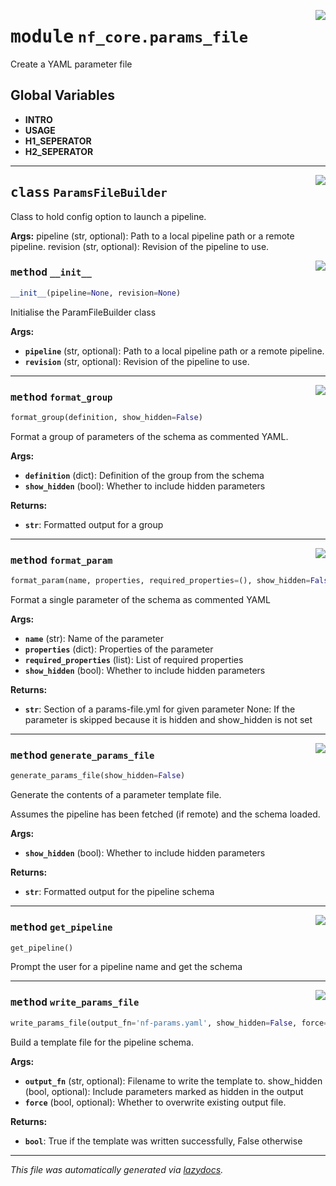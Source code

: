 <!-- markdownlint-disable -->

<a href="../../../../../../tools/nf_core/params_file.py#L0"><img align="right" style="float:right;" src="https://img.shields.io/badge/-source-cccccc?style=flat-square"></a>

# <kbd>module</kbd> `nf_core.params_file`

Create a YAML parameter file

## **Global Variables**

- **INTRO**
- **USAGE**
- **H1_SEPERATOR**
- **H2_SEPERATOR**

---

<a href="../../../../../../tools/nf_core/params_file.py#L78"><img align="right" style="float:right;" src="https://img.shields.io/badge/-source-cccccc?style=flat-square"></a>

## <kbd>class</kbd> `ParamsFileBuilder`

Class to hold config option to launch a pipeline.

**Args:**
pipeline (str, optional): Path to a local pipeline path or a remote pipeline. revision (str, optional): Revision of the pipeline to use.

<a href="../../../../../../tools/nf_core/params_file.py#L88"><img align="right" style="float:right;" src="https://img.shields.io/badge/-source-cccccc?style=flat-square"></a>

### <kbd>method</kbd> `__init__`

```python
__init__(pipeline=None, revision=None)
```

Initialise the ParamFileBuilder class

**Args:**

- <b>`pipeline`</b> (str, optional): Path to a local pipeline path or a remote pipeline.
- <b>`revision`</b> (str, optional): Revision of the pipeline to use.

---

<a href="../../../../../../tools/nf_core/params_file.py#L135"><img align="right" style="float:right;" src="https://img.shields.io/badge/-source-cccccc?style=flat-square"></a>

### <kbd>method</kbd> `format_group`

```python
format_group(definition, show_hidden=False)
```

Format a group of parameters of the schema as commented YAML.

**Args:**

- <b>`definition`</b> (dict): Definition of the group from the schema
- <b>`show_hidden`</b> (bool): Whether to include hidden parameters

**Returns:**

- <b>`str`</b>: Formatted output for a group

---

<a href="../../../../../../tools/nf_core/params_file.py#L174"><img align="right" style="float:right;" src="https://img.shields.io/badge/-source-cccccc?style=flat-square"></a>

### <kbd>method</kbd> `format_param`

```python
format_param(name, properties, required_properties=(), show_hidden=False)
```

Format a single parameter of the schema as commented YAML

**Args:**

- <b>`name`</b> (str): Name of the parameter
- <b>`properties`</b> (dict): Properties of the parameter
- <b>`required_properties`</b> (list): List of required properties
- <b>`show_hidden`</b> (bool): Whether to include hidden parameters

**Returns:**

- <b>`str`</b>: Section of a params-file.yml for given parameter None: If the parameter is skipped because it is hidden and show_hidden is not set

---

<a href="../../../../../../tools/nf_core/params_file.py#L215"><img align="right" style="float:right;" src="https://img.shields.io/badge/-source-cccccc?style=flat-square"></a>

### <kbd>method</kbd> `generate_params_file`

```python
generate_params_file(show_hidden=False)
```

Generate the contents of a parameter template file.

Assumes the pipeline has been fetched (if remote) and the schema loaded.

**Args:**

- <b>`show_hidden`</b> (bool): Whether to include hidden parameters

**Returns:**

- <b>`str`</b>: Formatted output for the pipeline schema

---

<a href="../../../../../../tools/nf_core/params_file.py#L107"><img align="right" style="float:right;" src="https://img.shields.io/badge/-source-cccccc?style=flat-square"></a>

### <kbd>method</kbd> `get_pipeline`

```python
get_pipeline()
```

Prompt the user for a pipeline name and get the schema

---

<a href="../../../../../../tools/nf_core/params_file.py#L246"><img align="right" style="float:right;" src="https://img.shields.io/badge/-source-cccccc?style=flat-square"></a>

### <kbd>method</kbd> `write_params_file`

```python
write_params_file(output_fn='nf-params.yaml', show_hidden=False, force=False)
```

Build a template file for the pipeline schema.

**Args:**

- <b>`output_fn`</b> (str, optional): Filename to write the template to. show_hidden (bool, optional): Include parameters marked as hidden in the output
- <b>`force`</b> (bool, optional): Whether to overwrite existing output file.

**Returns:**

- <b>`bool`</b>: True if the template was written successfully, False otherwise

---

_This file was automatically generated via [lazydocs](https://github.com/ml-tooling/lazydocs)._
